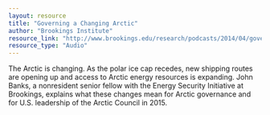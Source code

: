```yaml
---
layout: resource
title: "Governing a Changing Arctic"
author: "Brookings Institute"
resource_link: "http://www.brookings.edu/research/podcasts/2014/04/governing-a-changing-arctic"
resource_type: "Audio"
---
```


The Arctic is changing. As the polar ice cap recedes, new shipping routes are opening up and access to Arctic energy resources is expanding. John Banks, a nonresident senior fellow with the Energy Security Initiative at Brookings, explains what these changes mean for Arctic governance and for U.S. leadership of the Arctic Council in 2015.